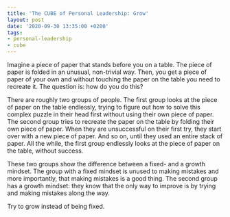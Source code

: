 ```yaml
---
title: 'The CUBE of Personal Leadership: Grow'
layout: post
date: '2020-09-30 13:35:00 +0200'
tags:
- personal-leadership
- cube
---
```


Imagine a piece of paper that stands before you on a table. The piece of paper is folded in an unusual, non-trivial way. Then, you get a piece of paper of your own and without touching the paper on the table you need to recreate it. The question is: how do you do this?

There are roughly two groups of people. The first group looks at the piece of paper on the table endlessly, trying to figure out how to solve this complex puzzle in their head first without using their own piece of paper. The second group tries to recreate the paper on the table by folding their own piece of paper. When they are unsuccessful on their first try, they start over with a new piece of paper. And so on, until they used an entire stack of paper. All the while, the first group endlessly looks at the piece of paper on the table, without success.

These two groups show the difference between a fixed- and a growth mindset. The group with a fixed mindset is unused to making mistakes and more importantly, that making mistakes is a good thing. The second group has a growth mindset: they know that the only way to improve is by trying and making mistakes along the way. 

Try to grow instead of being fixed.
